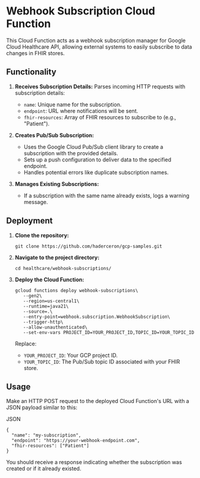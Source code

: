 Webhook Subscription Cloud Function
===================================

This Cloud Function acts as a webhook subscription manager for Google Cloud Healthcare API, allowing external systems to easily subscribe to data changes in FHIR stores.

Functionality
-------------

1.  **Receives Subscription Details:** Parses incoming HTTP requests with subscription details:

    -   `name`: Unique name for the subscription.
    -   `endpoint`: URL where notifications will be sent.
    -   `fhir-resources`: Array of FHIR resources to subscribe to (e.g., "Patient").
2.  **Creates Pub/Sub Subscription:**

    -   Uses the Google Cloud Pub/Sub client library to create a subscription with the provided details.
    -   Sets up a push configuration to deliver data to the specified endpoint.
    -   Handles potential errors like duplicate subscription names.
3.  **Manages Existing Subscriptions:**

    -   If a subscription with the same name already exists, logs a warning message.

Deployment
----------

1.  **Clone the repository:**

    ```
    git clone https://github.com/haderceron/gcp-samples.git

    ```

2.  **Navigate to the project directory:**

    ```
    cd healthcare/webhook-subscriptions/

    ```

3.  **Deploy the Cloud Function:**

     ```
    gcloud functions deploy webhook-subscriptions\
        --gen2\
        --region=us-central1\
        --runtime=java21\
        --source=.\
        --entry-point=webhook.subscription.WebhookSubscription\
        --trigger-http\
        --allow-unauthenticated\
        --set-env-vars PROJECT_ID=YOUR_PROJECT_ID,TOPIC_ID=YOUR_TOPIC_ID

    ```

    Replace:

    -   `YOUR_PROJECT_ID`: Your GCP project ID.
    -   `YOUR_TOPIC_ID`: The Pub/Sub topic ID associated with your FHIR store.

Usage
-----

Make an HTTP POST request to the deployed Cloud Function's URL with a JSON payload similar to this:

JSON

```
{
  "name": "my-subscription",
  "endpoint": "https://your-webhook-endpoint.com",
  "fhir-resources": ["Patient"]
}

```

You should receive a response indicating whether the subscription was created or if it already existed.